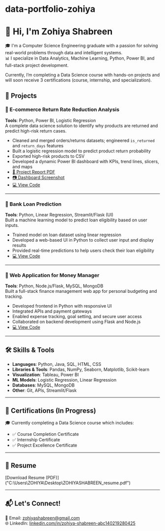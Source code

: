 # data-portfolio-zohiya
# 👋 Hi, I'm Zohiya Shabreen

🎓 I'm a Computer Science Engineering graduate with a passion for solving real-world problems through data and intelligent systems.  
📊 I specialize in Data Analytics, Machine Learning, Python, Power BI, and full-stack project development.

Currently, I’m completing a Data Science course with hands-on projects and will soon receive 3 certifications (course, internship, and specialization).


## 💼 Projects

### 🔹 E-commerce Return Rate Reduction Analysis  
**Tools**: Python, Power BI, Logistic Regression  
A complete data science solution to identify why products are returned and predict high-risk return cases.  
- Cleaned and merged orders/returns datasets; engineered `is_returned` and `return_days` features  
- Built a logistic regression model to predict product return probability  
- Exported high-risk products to CSV  
- Developed a dynamic Power BI dashboard with KPIs, trend lines, slicers, and maps  
- [📄 Project Report PDF](./ecommerce-return-rate-analysis/Ecommerce_Return_Analysis_Report.pdf)  
- [📷 Dashboard Screenshot](./ecommerce-return-rate-analysis/dashboard.png)  
- [💻 View Code](./ecommerce-return-rate-analysis/)

---

### 🔹 Bank Loan Prediction  
**Tools**: Python, Linear Regression, Streamlit/Flask (UI)  
Built a machine learning model to predict loan eligibility based on user inputs.  
- Trained model on loan dataset using linear regression  
- Developed a web-based UI in Python to collect user input and display results  
- Provided real-time predictions to help users check their loan eligibility  
- [💻 View Code](./bank-loan-prediction/)

---

### 🔹 Web Application for Money Manager  
**Tools**: Python, Node.js/Flask, MySQL, MongoDB  
Built a full-stack finance management web app for personal budgeting and tracking.  
- Developed frontend in Python with responsive UI  
- Integrated APIs and payment gateways  
- Enabled expense tracking, goal setting, and secure user access  
- Collaborated on backend development using Flask and Node.js  
- [💻 View Code](./money-manager-webapp/)

---

## 🛠 Skills & Tools

- **Languages**: Python, Java, SQL, HTML, CSS  
- **Libraries & Tools**: Pandas, NumPy, Seaborn, Matplotlib, Scikit-learn  
- **Visualization**: Tableau, Power BI  
- **ML Models**: Logistic Regression, Linear Regression  
- **Databases**: MySQL, MongoDB  
- **Other**: Git, APIs, Streamlit/Flask

---

## 📜 Certifications (In Progress)
🎓 Currently completing a Data Science course which includes:
- ✅ Course Completion Certificate  
- ✅ Internship Certificate  
- ✅ Project Excellence Certificate  

---

## 📄 Resume
[Download Resume (PDF)] ("C:\Users\ZOHIYA\Desktop\ZOHIYASHABREEN_resume.pdf")

---

## 📬 Let's Connect!
📧 Email: zohiyashabreen@gmail.com  
🌐 LinkedIn: [linkedin.com/in/zohiya-shabreen-abc140219280425](https://www.linkedin.com/in/zohiya-shabreen-abc140219280425)

